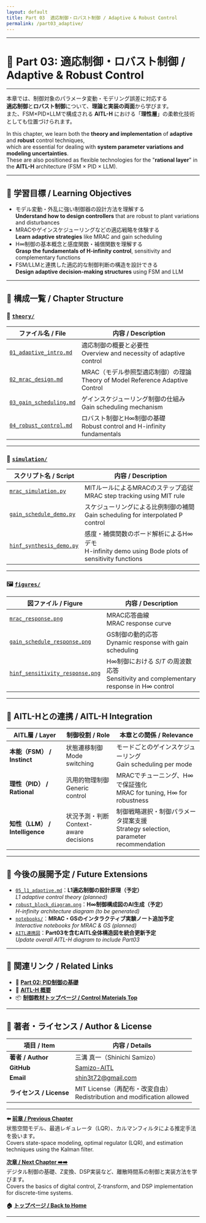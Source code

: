 ```yaml
---
layout: default
title: Part 03  適応制御・ロバスト制御 / Adaptive & Robust Control
permalink: /part03_adaptive/
---
```


---

# 🔄 Part 03: 適応制御・ロバスト制御 / Adaptive & Robust Control

---

本章では、制御対象のパラメータ変動・モデリング誤差に対応する  
**適応制御**と**ロバスト制御**について、**理論と実装の両面**から学びます。  
また、FSM×PID×LLMで構成される **AITL-H** における「**理性層**」の柔軟化技術としても位置づけられます。

In this chapter, we learn both the **theory and implementation** of **adaptive** and **robust** control techniques,  
which are essential for dealing with **system parameter variations and modeling uncertainties**.  
These are also positioned as flexible technologies for the "**rational layer**" in the **AITL-H** architecture (FSM × PID × LLM).

---

## 🎯 **学習目標 / Learning Objectives**

- モデル変動・外乱に強い制御器の設計方法を理解する  
  **Understand how to design controllers** that are robust to plant variations and disturbances  
- MRACやゲインスケジューリングなどの適応戦略を体験する  
  **Learn adaptive strategies** like MRAC and gain scheduling  
- H∞制御の基本概念と感度関数・補償関数を理解する  
  **Grasp the fundamentals of H-infinity control**, sensitivity and complementary functions  
- FSM/LLMと連携した適応的な制御判断の構造を設計できる  
  **Design adaptive decision-making structures** using FSM and LLM

---

## 🧩 **構成一覧 / Chapter Structure**

### 📘 [`theory/`](./theory/)

| **ファイル名 / File** | **内容 / Description** |
|------------------------|-------------------------|
| [`01_adaptive_intro.md`](./theory/01_adaptive_intro.md) | 適応制御の概要と必要性<br>Overview and necessity of adaptive control |
| [`02_mrac_design.md`](./theory/02_mrac_design.md) | MRAC（モデル参照型適応制御）の理論<br>Theory of Model Reference Adaptive Control |
| [`03_gain_scheduling.md`](./theory/03_gain_scheduling.md) | ゲインスケジューリング制御の仕組み<br>Gain scheduling mechanism |
| [`04_robust_control.md`](./theory/04_robust_control.md) | ロバスト制御とH∞制御の基礎<br>Robust control and H-infinity fundamentals |

---

### 🧪 [`simulation/`](./simulation/)

| **スクリプト名 / Script** | **内容 / Description** |
|----------------------------|-------------------------|
| [`mrac_simulation.py`](./simulation/mrac_simulation.py) | MITルールによるMRACのステップ追従<br>MRAC step tracking using MIT rule |
| [`gain_schedule_demo.py`](./simulation/gain_schedule_demo.py) | スケジューリングによる比例制御の補間<br>Gain scheduling for interpolated P control |
| [`hinf_synthesis_demo.py`](./simulation/hinf_synthesis_demo.py) | 感度・補償関数のボード解析によるH∞デモ<br>H-infinity demo using Bode plots of sensitivity functions |

---

### 🖼️ [`figures/`](./figures/)

| **図ファイル / Figure** | **内容 / Description** |
|---------------------------|-------------------------|
| [`mrac_response.png`](./figures/mrac_response.png) | MRAC応答曲線<br>MRAC response curve |
| [`gain_schedule_response.png`](./figures/gain_schedule_response.png) | GS制御の動的応答<br>Dynamic response with gain scheduling |
| [`hinf_sensitivity_response.png`](./figures/hinf_sensitivity_response.png) | H∞制御における $S$/$T$ の周波数応答<br>Sensitivity and complementary response in H∞ control |

---

## 🔗 **AITL-Hとの連携 / AITL-H Integration**

| **AITL層 / Layer** | **制御役割 / Role** | **本章との関係 / Relevance** |
|--------------------|---------------------|-------------------------------|
| **本能（FSM） / Instinct** | 状態遷移制御<br>Mode switching | モードごとのゲインスケジューリング<br>Gain scheduling per mode |
| **理性（PID） / Rational** | 汎用的物理制御<br>Generic control | MRACでチューニング、H∞で保証強化<br>MRAC for tuning, H∞ for robustness |
| **知性（LLM） / Intelligence** | 状況予測・判断<br>Context-aware decisions | 制御戦略選択・制御パラメータ提案支援<br>Strategy selection, parameter recommendation |

---

## 🚧 **今後の展開予定 / Future Extensions**

- [`05_l1_adaptive.md`](./theory/05_l1_adaptive.md)：**L1適応制御の設計原理（予定）**  
  *L1 adaptive control theory (planned)*  
- [`robust_block_diagram.png`](./figures/robust_block_diagram.png)：**H∞制御構成図のAI生成（予定）**  
  *H-infinity architecture diagram (to be generated)*  
- [`notebooks/`](./notebooks/)：**MRAC・GSのインタラクティブ実験ノート追加予定**  
  *Interactive notebooks for MRAC & GS (planned)*  
- [`AITL連携図`](../figures/aitl_structure.png)：**Part03を含むAITL全体構造図を統合更新予定**  
  *Update overall AITL-H diagram to include Part03*

---

## 📎 **関連リンク / Related Links**

- 🔁 [**Part 02: PID制御の基礎**](../part02_pid_control/README.md)  
- 🧠 [**AITL-H 概要**](../../aitl_h/README.md)  
- 📦 [**制御教材トップページ / Control Materials Top**](../../README.md)

---

## 👤 **著者・ライセンス / Author & License**

| **項目 / Item** | **内容 / Details** |
|-----------------|--------------------|
| **著者 / Author** | 三溝 真一（Shinichi Samizo）|
| **GitHub** | [Samizo-AITL](https://github.com/Samizo-AITL) |
| **Email** | [shin3t72@gmail.com](mailto:shin3t72@gmail.com) |
| **ライセンス / License** | MIT License（再配布・改変自由）<br>Redistribution and modification allowed |

---

**⬅️ [前章 / Previous Chapter](../part02_modern/)**  
状態空間モデル、最適レギュレータ（LQR）、カルマンフィルタによる推定手法を扱います。  
Covers state-space modeling, optimal regulator (LQR), and estimation techniques using the Kalman filter.

**[次章 / Next Chapter ➡️➡️](../part04_digital/)**  
デジタル制御の基礎、Z変換、DSP実装など、離散時間系の制御と実装方法を学びます。  
Covers the basics of digital control, Z-transform, and DSP implementation for discrete-time systems.

**🏠 [トップページ / Back to Home](../README.md)**

---
